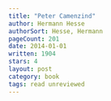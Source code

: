 ```yaml
---
title: "Peter Camenzind"
author: Hermann Hesse
authorSort: Hesse, Hermann
pageCount: 201
date: 2014-01-01
written: 1904
stars: 4
layout: post
category: book
tags: read unreviewed
---
```

